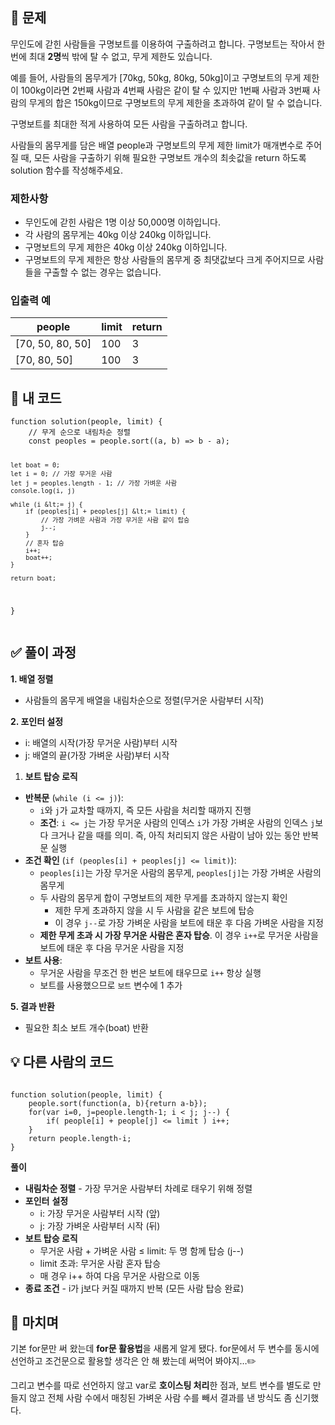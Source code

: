 <h2 id="📍-문제">📍 문제</h2>
<p>무인도에 갇힌 사람들을 구명보트를 이용하여 구출하려고 합니다. 구명보트는 작아서 한 번에 최대 <strong>2명</strong>씩 밖에 탈 수 없고, 무게 제한도 있습니다.</p>
<p>예를 들어, 사람들의 몸무게가 [70kg, 50kg, 80kg, 50kg]이고 구명보트의 무게 제한이 100kg이라면 2번째 사람과 4번째 사람은 같이 탈 수 있지만 1번째 사람과 3번째 사람의 무게의 합은 150kg이므로 구명보트의 무게 제한을 초과하여 같이 탈 수 없습니다.</p>
<p>구명보트를 최대한 적게 사용하여 모든 사람을 구출하려고 합니다.</p>
<p>사람들의 몸무게를 담은 배열 people과 구명보트의 무게 제한 limit가 매개변수로 주어질 때, 모든 사람을 구출하기 위해 필요한 구명보트 개수의 최솟값을 return 하도록 solution 함수를 작성해주세요.</p>
<h3 id="제한사항">제한사항</h3>
<ul>
<li>무인도에 갇힌 사람은 1명 이상 50,000명 이하입니다.</li>
<li>각 사람의 몸무게는 40kg 이상 240kg 이하입니다.</li>
<li>구명보트의 무게 제한은 40kg 이상 240kg 이하입니다.</li>
<li>구명보트의 무게 제한은 항상 사람들의 몸무게 중 최댓값보다 크게 주어지므로 사람들을 구출할 수 없는 경우는 없습니다.</li>
</ul>
<h3 id="입출력-예">입출력 예</h3>
<table>
<thead>
<tr>
<th>people</th>
<th>limit</th>
<th>return</th>
</tr>
</thead>
<tbody><tr>
<td>[70, 50, 80, 50]</td>
<td>100</td>
<td>3</td>
</tr>
<tr>
<td>[70, 80, 50]</td>
<td>100</td>
<td>3</td>
</tr>
</tbody></table>
<h2 id="🥔-내-코드">🥔 내 코드</h2>
<pre><code class="language-jsx">function solution(people, limit) {
    // 무게 순으로 내림차순 정렬
    const peoples = people.sort((a, b) =&gt; b - a);

    let boat = 0;
    let i = 0; // 가장 무거운 사람
    let j = peoples.length - 1; // 가장 가벼운 사람
    console.log(i, j)

    while (i &lt;= j) {
        if (peoples[i] + peoples[j] &lt;= limit) {
            // 가장 가벼운 사람과 가장 무거운 사람 같이 탑승
            j--;
        }
        // 혼자 탑승
        i++;
        boat++;
    }

    return boat;
}</code></pre>
<h2 id="✅-풀이-과정">✅ 풀이 과정</h2>
<p><strong>1. 배열 정렬</strong></p>
<ul>
<li>사람들의 몸무게 배열을 내림차순으로 정렬(무거운 사람부터 시작)</li>
</ul>
<p><strong>2. 포인터 설정</strong></p>
<ul>
<li>i: 배열의 시작(가장 무거운 사람)부터 시작</li>
<li>j: 배열의 끝(가장 가벼운 사람)부터 시작</li>
</ul>
<ol>
<li><strong>보트 탑승 로직</strong></li>
</ol>
<ul>
<li><strong>반복문</strong> (<code>while (i &lt;= j)</code>):<ul>
<li><code>i</code>와 <code>j</code>가 교차할 때까지, 즉 모든 사람을 처리할 때까지 진행</li>
<li><strong>조건</strong>: <code>i &lt;= j</code>는 가장 무거운 사람의 인덱스 <code>i</code>가 가장 가벼운 사람의 인덱스 <code>j</code>보다 크거나 같을 때를 의미. 즉, 아직 처리되지 않은 사람이 남아 있는 동안 반복문 실행</li>
</ul>
</li>
<li><strong>조건 확인</strong> (<code>if (peoples[i] + peoples[j] &lt;= limit)</code>):<ul>
<li><code>peoples[i]</code>는 가장 무거운 사람의 몸무게, <code>peoples[j]</code>는 가장 가벼운 사람의 몸무게</li>
<li>두 사람의 몸무게 합이 구명보트의 제한 무게를 초과하지 않는지 확인<ul>
<li>제한 무게 초과하지 않을 시 두 사람을 같은 보트에 탑승</li>
<li>이 경우 <code>j--</code>로 가장 가벼운 사람을 보트에 태운 후 다음 가벼운 사람을 지정</li>
</ul>
</li>
<li><strong>제한 무게 초과 시 가장 무거운 사람은 혼자 탑승</strong>. 이 경우 <code>i++</code>로 무거운 사람을 보트에 태운 후 다음 무거운 사람을 지정</li>
</ul>
</li>
<li><strong>보트 사용</strong>:<ul>
<li>무거운 사람을 무조건 한 번은 보트에 태우므로 <code>i++</code> 항상 실행</li>
<li>보트를 사용했으므로 <code>보트</code> 변수에 1 추가</li>
</ul>
</li>
</ul>
<p><strong>5. 결과 반환</strong></p>
<ul>
<li>필요한 최소 보트 개수(boat) 반환</li>
</ul>
<h2 id="💡-다른-사람의-코드">💡 다른 사람의 코드</h2>
<pre><code class="language-jsx">
function solution(people, limit) {
    people.sort(function(a, b){return a-b});
    for(var i=0, j=people.length-1; i &lt; j; j--) {
        if( people[i] + people[j] &lt;= limit ) i++;
    }    
    return people.length-i;
}</code></pre>
<p><strong>풀이</strong></p>
<ul>
<li><strong>내림차순 정렬</strong> - 가장 무거운 사람부터 차례로 태우기 위해 정렬</li>
<li><strong>포인터</strong> <strong>설정</strong><ul>
<li>i: 가장 무거운 사람부터 시작 (앞)</li>
<li>j: 가장 가벼운 사람부터 시작 (뒤)</li>
</ul>
</li>
<li><strong>보트 탑승 로직</strong><ul>
<li>무거운 사람 + 가벼운 사람 ≤ limit: 두 명 함께 탑승 (j--)</li>
<li>limit 초과: 무거운 사람 혼자 탑승</li>
<li>매 경우 i++ 하여 다음 무거운 사람으로 이동</li>
</ul>
</li>
<li><strong>종료 조건</strong> - i가 j보다 커질 때까지 반복 (모든 사람 탑승 완료)</li>
</ul>
<h2 id="💬-마치며">💬 마치며</h2>
<p>기본 for문만 써 왔는데 <strong>for문 활용법</strong>을 새롭게 알게 됐다. for문에서 두 변수를 동시에 선언하고 조건문으로 활용할 생각은 안 해 봤는데 써먹어 봐야지…✏️ </p>
<p>그리고 변수를 따로 선언하지 않고 var로 <strong>호이스팅 처리</strong>한 점과, 보트 변수를 별도로 만들지 않고 전체 사람 수에서 매칭된 가벼운 사람 수를 빼서 결과를 낸 방식도 좀 신기했다.</p>